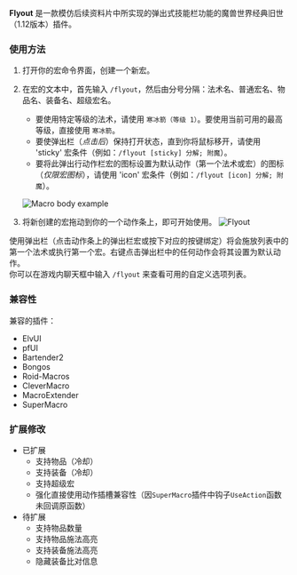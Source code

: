 **Flyout** 是一款模仿后续资料片中所实现的弹出式技能栏功能的魔兽世界经典旧世（1.12版本）插件。

### 使用方法
1. 打开你的宏命令界面，创建一个新宏。
2. 在宏的文本中，首先输入 `/flyout`，然后由分号分隔：法术名、普通宏名、物品名、装备名、超级宏名。
   - 要使用特定等级的法术，请使用 `寒冰箭（等级 1）`。要使用当前可用的最高等级，直接使用 `寒冰箭`。
   - 要使弹出栏（*点击后*）保持打开状态，直到你将鼠标移开，请使用 'sticky' 宏条件（例如：`/flyout [sticky] 分解; 附魔`）。
   - 要将此弹出行动作栏宏的图标设置为默认动作（第一个法术或宏）的图标（*仅限宏图标*），请使用 'icon' 宏条件（例如：`/flyout [icon] 分解; 附魔`）。

   ![Macro body example](screenshots/macro.png)

3. 将新创建的宏拖动到你的一个动作条上，即可开始使用。
   ![Flyout](screenshots/bar.png)

使用弹出栏（点击动作条上的弹出栏宏或按下对应的按键绑定）将会施放列表中的第一个法术或执行第一个宏。右键点击弹出栏中的任何动作会将其设置为默认动作。  
你可以在游戏内聊天框中输入 `/flyout` 来查看可用的自定义选项列表。

### 兼容性
兼容的插件：
- ElvUI
- pfUI
- Bartender2
- Bongos
- Roid-Macros
- CleverMacro
- MacroExtender
- SuperMacro

### 扩展修改
- 已扩展
   - 支持物品（冷却）
   - 支持装备（冷却）
   - 支持超级宏
   - 强化直接使用动作插槽兼容性（因`SuperMacro`插件中钩子`UseAction`函数未回调原函数）
- 待扩展
   - 支持物品数量
   - 支持物品施法高亮
   - 支持装备施法高亮
   - 隐藏装备比对信息
